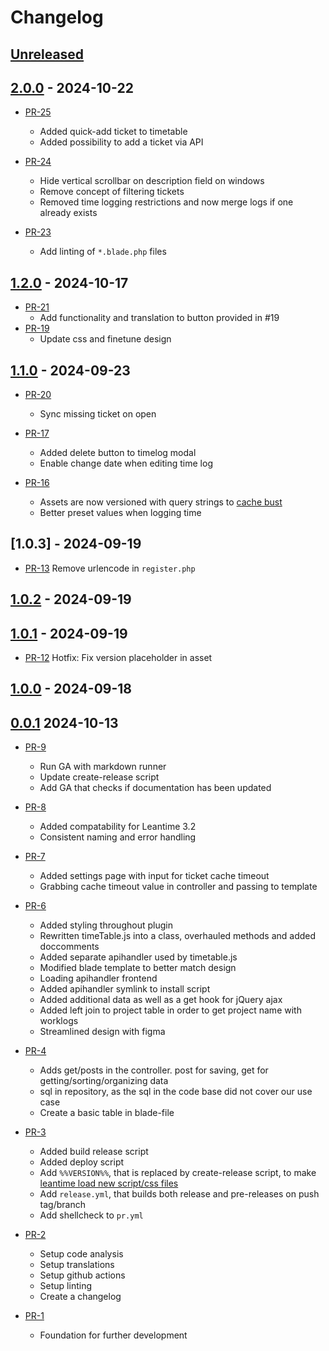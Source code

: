# Changelog

## [Unreleased]

## [2.0.0] - 2024-10-22

* [PR-25](https://github.com/ITK-Leantime/leantime-timetable/pull/25)
  * Added quick-add ticket to timetable
  * Added possibility to add a ticket via API

* [PR-24](https://github.com/ITK-Leantime/leantime-timetable/pull/24)
  * Hide vertical scrollbar on description field on windows
  * Remove concept of filtering tickets
  * Removed time logging restrictions and now merge logs if one already exists
* [PR-23](https://github.com/ITK-Leantime/leantime-timetable/pull/23)
  * Add linting of `*.blade.php` files

## [1.2.0] - 2024-10-17

* [PR-21](https://github.com/ITK-Leantime/leantime-timetable/pull/21)
  * Add functionality and translation to button provided in #19
* [PR-19](https://github.com/ITK-Leantime/leantime-timetable/pull/19)
  * Update css and finetune design

## [1.1.0] - 2024-09-23

* [PR-20](https://github.com/ITK-Leantime/leantime-timetable/pull/20)
  * Sync missing ticket on open

* [PR-17](https://github.com/ITK-Leantime/leantime-timetable/pull/17)
  * Added delete button to timelog modal
  * Enable change date when editing time log

* [PR-16](https://github.com/ITK-Leantime/leantime-timetable/pull/16)
  * Assets are now versioned with query strings to [cache bust](https://www.keycdn.com/support/what-is-cache-busting#1-file-name-versioning)
  * Better preset values when logging time

## [1.0.3] - 2024-09-19

* [PR-13](https://github.com/ITK-Leantime/leantime-timetable/pull/14)
  Remove urlencode in `register.php`

## [1.0.2] - 2024-09-19

## [1.0.1] - 2024-09-19

* [PR-12](https://github.com/ITK-Leantime/leantime-timetable/pull/12)
  Hotfix: Fix version placeholder in asset

## [1.0.0] - 2024-09-18

## [0.0.1] 2024-10-13

* [PR-9](https://github.com/ITK-Leantime/leantime-timetable/pull/10)
  * Run GA with markdown runner
  * Update create-release script
  * Add GA that checks if documentation has been updated

* [PR-8](https://github.com/ITK-Leantime/leantime-timetable/pull/8)
  * Added compatability for Leantime 3.2
  * Consistent naming and error handling

* [PR-7](https://github.com/ITK-Leantime/leantime-timetable/pull/7)
  * Added settings page with input for ticket cache timeout
  * Grabbing cache timeout value in controller and passing to template

* [PR-6](https://github.com/ITK-Leantime/leantime-timetable/pull/6)
  * Added styling throughout plugin
  * Rewritten timeTable.js into a class, overhauled methods and added doccomments
  * Added separate apihandler used by timetable.js
  * Modified blade template to better match design
  * Loading apihandler frontend
  * Added apihandler symlink to install script
  * Added additional data as well as a get hook for jQuery ajax
  * Added left join to project table in order to get project name with worklogs
  * Streamlined design with figma

* [PR-4](https://github.com/ITK-Leantime/leantime-timetable/pull/4)
  * Adds get/posts in the controller. post for saving, get for getting/sorting/organizing data
  * sql in repository, as the sql in the code base did not cover our use case
  * Create a basic table in blade-file

* [PR-3](https://github.com/ITK-Leantime/leantime-timetable/pull/5)
  * Added build release script
  * Added deploy script
  * Add `%%VERSION%%`, that is replaced by create-release script, to make [leantime load new script/css files](https://www.keycdn.com/support/what-is-cache-busting)
  * Add `release.yml`, that builds both release and pre-releases on push tag/branch
  * Add shellcheck to `pr.yml`

* [PR-2](https://github.com/ITK-Leantime/leantime-timetable/pull/2)
  * Setup code analysis
  * Setup translations
  * Setup github actions
  * Setup linting
  * Create a changelog

* [PR-1](https://github.com/ITK-Leantime/leantime-timetable/pull/1)
  * Foundation for further development

[Unreleased]: https://github.com/ITK-Leantime/leantime-timetable/compare/2.0.0...HEAD
[2.0.0]: https://github.com/ITK-Leantime/leantime-timetable/compare/1.2.0...2.0.0
[1.2.0]: https://github.com/ITK-Leantime/leantime-timetable/compare/1.1.0...1.2.0
[1.1.0]: https://github.com/ITK-Leantime/leantime-timetable/compare/1.0.2...1.1.0
[1.0.2]: https://github.com/ITK-Leantime/leantime-timetable/compare/1.0.1...1.0.2
[1.0.1]: https://github.com/ITK-Leantime/leantime-timetable/compare/1.0.0...1.0.1
[1.0.0]: https://github.com/ITK-Leantime/leantime-timetable/compare/0.0.1...1.0.0
[0.0.1]: https://github.com/ITK-Leantime/leantime-timetable/releases/tag/0.0.1
